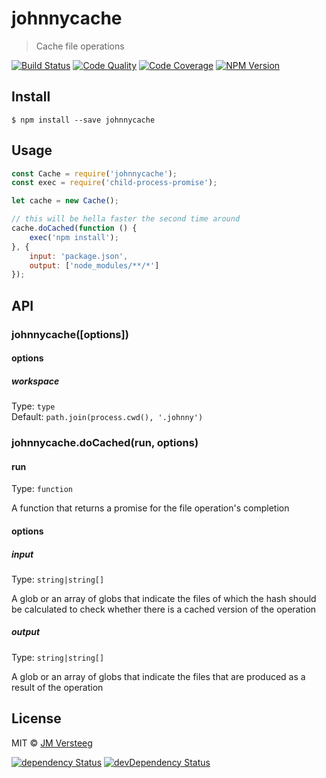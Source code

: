 # johnnycache

> Cache file operations

[![Build Status][travis-image]][travis-url]
[![Code Quality][codeclimate-image]][codeclimate-url]
[![Code Coverage][coveralls-image]][coveralls-url]
[![NPM Version][npm-image]][npm-url]

## Install

```
$ npm install --save johnnycache
```


## Usage

```js
const Cache = require('johnnycache');
const exec = require('child-process-promise');

let cache = new Cache();

// this will be hella faster the second time around
cache.doCached(function () {
    exec('npm install');
}, {
    input: 'package.json',
    output: ['node_modules/**/*']
});

```


## API

### johnnycache([options])

#### options

##### workspace

Type: `type`  
Default: `path.join(process.cwd(), '.johnny')`

### johnnycache.doCached(run, options)

#### run

Type: `function`

A function that returns a promise for the file operation's completion

#### options

##### input

Type: `string|string[]`

A glob or an array of globs that indicate the files of which the hash should be calculated to check whether there is a cached version of the operation

##### output

Type: `string|string[]`

A glob or an array of globs that indicate the files that are produced as a result of the operation

## License

MIT © [JM Versteeg](http://github.com/jmversteeg)

[![dependency Status][david-image]][david-url]
[![devDependency Status][david-dev-image]][david-dev-url]

[travis-image]: https://img.shields.io/travis/jmversteeg/johnnycache.svg?style=flat-square
[travis-url]: https://travis-ci.org/jmversteeg/johnnycache

[codeclimate-image]: https://img.shields.io/codeclimate/github/jmversteeg/johnnycache.svg?style=flat-square
[codeclimate-url]: https://codeclimate.com/github/jmversteeg/johnnycache

[david-image]: https://img.shields.io/david/jmversteeg/johnnycache.svg?style=flat-square
[david-url]: https://david-dm.org/jmversteeg/johnnycache

[david-dev-image]: https://img.shields.io/david/dev/jmversteeg/johnnycache.svg?style=flat-square
[david-dev-url]: https://david-dm.org/jmversteeg/johnnycache#info=devDependencies

[coveralls-image]: https://img.shields.io/coveralls/jmversteeg/johnnycache.svg?style=flat-square
[coveralls-url]: https://coveralls.io/r/jmversteeg/johnnycache

[npm-image]: https://img.shields.io/npm/v/johnnycache.svg?style=flat-square
[npm-url]: https://www.npmjs.com/package/johnnycache